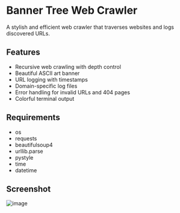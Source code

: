 # Banner Tree Web Crawler

A stylish and efficient web crawler that traverses websites and logs discovered URLs.

## Features

- Recursive web crawling with depth control
- Beautiful ASCII art banner
- URL logging with timestamps
- Domain-specific log files
- Error handling for invalid URLs and 404 pages
- Colorful terminal output

## Requirements

 - os
 - requests
 - beautifulsoup4
 - urllib.parse
 - pystyle
 - time
 - datetime

## Screenshot

![image](https://github.com/user-attachments/assets/6f522947-8cac-4190-8e17-12536d644323)
